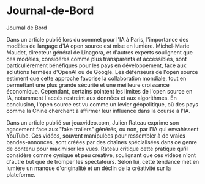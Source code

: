 # Journal-de-Bord
Journal de Bord

Dans un article publié lors du sommet pour l'IA à Paris, l'importance des modèles de langage d'IA open source est mise en lumière. Michel-Marie Maudet, directeur général de Linagora, et d'autres experts soulignent que ces modèles, considérés comme plus transparents et accessibles, sont particulièrement bénéfiques pour les pays en développement, face aux solutions fermées d'OpenAI ou de Google. Les défenseurs de l'open source estiment que cette approche favorise la collaboration mondiale, tout en permettant une plus grande sécurité et une meilleure croissance économique. Cependant, certains pointent les limites de l'open source en IA, notamment l'accès restreint aux données et aux algorithmes. En conclusion, l'open source est vu comme un levier géopolitique, où des pays comme la Chine cherchent à affirmer leur influence dans la course à l'IA.

Dans un article publié sur jeuxvideo.com, Julien Rateau exprime son agacement face aux "fake trailers" générés, ou non, par l'IA qui envahissent YouTube. Ces vidéos, souvent manipulées pour ressembler à de vraies bandes-annonces, sont créées par des chaînes spécialisées dans ce genre de contenu pour maximiser les vues. Rateau critique cette pratique qu'il considère comme cynique et peu créative, soulignant que ces vidéos n'ont d'autre but que de tromper les spectateurs. Selon lui, cette tendance met en lumière un manque d'originalité et un déclin de la créativité sur la plateforme.

